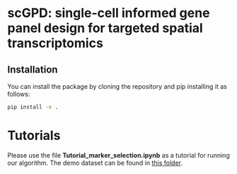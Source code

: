 # scGPD: single-cell informed gene panel design for targeted spatial transcriptomics

## Installation

You can install the package by cloning the repository and pip installing it as follows:

```bash
pip install -e .
```
# Tutorials

Please use the file **Tutorial_marker_selection.ipynb** as a tutorial for running our algorithm. The demo dataset can be found in [this folder]([https://drive.google.com/drive/folders/1kEK6MPGejnpXMIthULP66ytE4teLgKx9?usp=drive_link](https://drive.google.com/drive/folders/1yA-ccARb4CuMdN-EtGUyW8esp4I4Orsu)).
